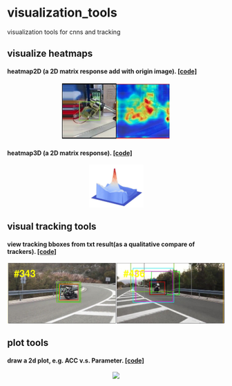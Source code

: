 # visualization_tools
visualization tools for cnns and tracking

## visualize heatmaps
#### heatmap2D (a 2D matrix response add with origin image). [[code]](heatmap_tools/Heatmap.py)
<p align="center">
    <a>
        <img src="heatmap_tools/demo/heatmap2D.jpg" width="250">
    </a>
</p>

#### heatmap3D (a 2D matrix response). [[code]](heatmap_tools/ResponseMap3D.py)
<p align="center">
    <a>
        <img src="heatmap_tools/demo/heatmap3D.jpg" width="125">
    </a>
</p>

## visual tracking tools

#### view tracking bboxes from txt result(as a qualitative compare of trackers). [[code]](visual_tracking_tools/viewbbox.py)
<p align="center">
    <a>
        <img src="visual_tracking_tools/demo/bbox_compare.jpg" width="550">
    </a>
</p>


## plot tools

#### draw a 2d plot, e.g. ACC v.s. Parameter. [[code]](plot_tools/acc_vs_param.m)
<p align="center">
    <a>
        <img src="plot_tools/demo/acc_vs.jpg" width="550">
    </a>
</p>
